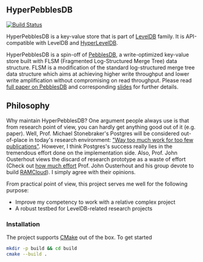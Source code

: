 ## HyperPebblesDB 

[![Build Status](https://travis-ci.org/xxks-kkk/HyperPebblesDB.svg?branch=master)](https://travis-ci.org/xxks-kkk/HyperPebblesDB)

HyperPebblesDB is a key-value store that is part of [LevelDB](https://github.com/google/leveldb) family.
It is API-compatible with LevelDB and [HyperLevelDB](https://github.com/rescrv/HyperLevelDB).

HyperPebblesDB is a spin-off of [PebblesDB](https://github.com/utsaslab/pebblesdb), a write-optimized key-value store built
with FLSM (Fragmented Log-Structured Merge Tree) data structure. FLSM is a modification of the standard log-structured
merge tree data structure which aims at achieving higher write throughput and lower write amplification
without compromising on read throughput. Please read [full paper on PebblesDB](http://www.cs.utexas.edu/~vijay/papers/sosp17-pebblesdb.pdf)
and corresponding [slides](http://www.cs.utexas.edu/~vijay/papers/pebblesdb-sosp17-slides.pdf) for further details.


## Philosophy

Why maintain HyperPebblesDB? One argument people always use is that from research point of view, you can hardly get anything
good out of it (e.g. paper). Well, Prof. Michael Stonebraker's Postgres will be considered out-of-place in today's research
environment: ["Way too much work for too few publications"](https://youtu.be/DJFKl_5JTnA). However, I think
Postgres's success really lies in the tremendous effort done on the implementation side. Also, Prof. John Ousterhout views
the discard of research prototype as a waste of effort (Check out [how much effort](https://ramcloud.atlassian.net/wiki/spaces/RAM/pages/19726351/Group+Photos)
Prof. John Ousterhout and his group devote to build [RAMCloud](https://web.stanford.edu/~ouster/cgi-bin/papers/ramcloud.pdf)).
I simply agree with their opinions.

From practical point of view, this project serves me well for the following purpose:

- Improve my competency to work with a relative complex project
- A robust testbed for LevelDB-related research projects

### Installation

The project supports [CMake](https://cmake.org/) out of the box. To get started

```bash
mkdir -p build && cd build
cmake --build .
```